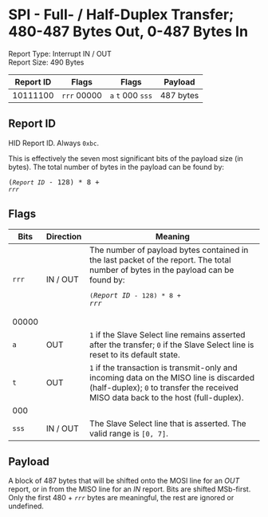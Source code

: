 
# SPI - Full- / Half-Duplex Transfer; 480-487 Bytes Out, 0-487 Bytes In
Report Type: Interrupt IN / OUT<br />
Report Size: 490 Bytes

| Report ID | Flags | Flags | Payload |
|-----------|-------|-------|---------|
| 10111100 | `rrr`&nbsp;00000 | `a`&nbsp;`t`&nbsp;000&nbsp;`sss` | 487 bytes |

## Report ID
HID Report ID.  Always `0xbc`.

This is effectively the seven most significant bits of the payload size (in bytes).  The total number of bytes in the payload can be found by: <pre>(*`Report ID`* - 128) * 8 + *`rrr`*</pre>

## Flags
| Bits  | Direction | Meaning |
|-------|-----------|---------|
| `rrr` | IN / OUT  | The number of payload bytes contained in the last packet of the report.  The total number of bytes in the payload can be found by: <pre>(*`Report ID`* - 128) * 8 + *`rrr`*</pre> |
| 00000 |          |                                                                       |
| `a`   | OUT      | `1` if the Slave Select line remains asserted after the transfer; `0` if the Slave Select line is reset to its default state. |
| `t`   | OUT      | `1` if the transaction is transmit-only and incoming data on the MISO line is discarded (half-duplex); `0` to transfer the received MISO data back to the host (full-duplex). |
| 000   |          |                                                                       |
| `sss` | IN / OUT | The Slave Select line that is asserted.  The valid range is `[0, 7]`. |

## Payload
A block of 487 bytes that will be shifted onto the MOSI line for an *OUT* report, or in from the MISO line for an *IN* report.  Bits are shifted MSb-first.  Only the first 480 + *`rrr`* bytes are meaningful, the rest are ignored or undefined.
